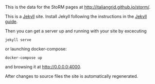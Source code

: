 This is the data for the StoRM pages at http://italiangrid.github.io/storm/.

This is a [Jekyll](http://jekyllrb.com/) site. Install Jekyll  following the instructions 
in the [Jekyll guide](http://jekyllrb.com/docs/installation/).

Then you can get a server up and running with your site by excecuting

	jekyll serve

or launching docker-compose:

    docker-compose up

and browsing it at http://0.0.0.0:4000.

After changes to source files the site is automatically regenerated.
